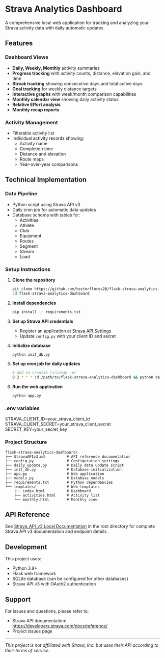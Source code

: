 # Strava Analytics Dashboard

A comprehensive local web application for tracking and analyzing your Strava activity data with daily automatic updates.

## Features

### Dashboard Views
- **Daily, Weekly, Monthly** activity summaries
- **Progress tracking** with activity counts, distance, elevation gain, and time
- **Streak tracking** showing consecutive days and total active days
- **Goal tracking** for weekly distance targets
- **Interactive graphs** with week/month comparison capabilities
- **Monthly calendar view** showing daily activity status
- **Relative Effort analysis**
- **Monthly recap reports**

### Activity Management
- Filterable activity list
- Individual activity records showing:
  - Activity name
  - Completion time
  - Distance and elevation
  - Route maps
  - Year-over-year comparisons

## Technical Implementation

### Data Pipeline
- Python script using Strava API v3
- Daily cron job for automatic data updates
- Database schema with tables for:
  - Activities
  - Athlete
  - Club
  - Equipment
  - Routes
  - Segment
  - Stream
  - Load

### Setup Instructions

1. **Clone the repository**
   ```bash
   git clone https://github.com/hectorflores28/flask-strava-analytics-dashboard
   cd flask-strava-analytics-dashboard
   ```

2. **Install dependencies**
   ```bash
   pip install -r requirements.txt
   ```

3. **Set up Strava API credentials**
   - Register an application at [Strava API Settings](https://www.strava.com/settings/api)
   - Update `config.py` with your client ID and secret

4. **Initialize database**
   ```bash
   python init_db.py
   ```

5. **Set up cron job for daily updates**
   ```bash
   # Add to crontab (crontab -e)
   0 2 * * * cd /path/to/flask-strava-analytics-dashboard && python daily_update.py
   ```

6. **Run the web application**
   ```bash
   python app.py
   ```

### .env variables
STRAVA_CLIENT_ID=your_strava_client_id
STRAVA_CLIENT_SECRET=your_strava_client_secret
SECRET_KEY=your_secret_key

### Project Structure
```
flask-strava-analytics-dashboard/
├── StravaAPIv3.md          # API reference documentation
├── config.py               # Configuration settings
├── daily_update.py         # Daily data update script
├── init_db.py              # Database initialization
├── app.py                  # Web application
├── models.py               # Database models
├── requirements.txt        # Python dependencies
└── templates/              # Web templates
    ├── index.html          # Dashboard
    ├── activities.html     # Activity list
    └── monthly.html        # Monthly view
```

## API Reference
See [Strava_API_v3 Local Documentation](StravaAPIv3.md) in the root directory for complete Strava API v3 documentation and endpoint details.

## Development
This project uses:
- Python 3.8+
- Flask web framework
- SQLite database (can be configured for other databases)
- Strava API v3 with OAuth2 authentication

## Support
For issues and questions, please refer to:
- Strava API documentation: https://developers.strava.com/docs/reference/
- Project issues page

---

*This project is not affiliated with Strava, Inc. but uses their API according to their terms of service.*